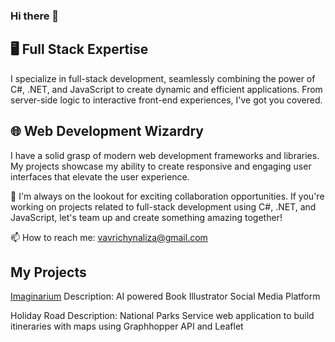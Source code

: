 ### Hi there 👋

## 🖥️ Full Stack Expertise
I specialize in full-stack development, seamlessly combining the power of C#, .NET, and JavaScript to create dynamic and efficient applications. From server-side logic to interactive front-end experiences, I've got you covered.

## 🌐 Web Development Wizardry
I have a solid grasp of modern web development frameworks and libraries. My projects showcase my ability to create responsive and engaging user interfaces that elevate the user experience.

 👯 I'm always on the lookout for exciting collaboration opportunities. If you're working on projects related to full-stack development using C#, .NET, and JavaScript, let's team up and create something amazing together!

 📫 How to reach me: vavrichynaliza@gmail.com

## My Projects
[Imaginarium](https://github.com/LizaVavrichyna/imaginarium-react)
Description: AI powered Book Illustrator Social Media Platform


Holiday Road
Description: National Parks Service web application to build itineraries with maps using Graphhopper API and Leaflet

